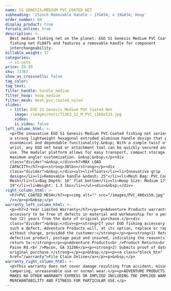 ```yaml
---
name: S1 GENESIS—MEDIUM PVC COATED NET
subheading: '25inch Removable Handle — 17&#34; x 19&#34; Hoop'
order_number: 60
display_product: true
forsale_online: true
description: >-
  Best medium fishing net on the planet. EGO S1 Genesis Medium PVC Coated
  fishing net FLOATS and features a removable handle for component
  interchangeability.
billable_weight: 17
categories:
  - s1-nets
price: 58.99
sku: 71363
show_as_crosssells: false
tag_color:
tag_text:
filter_handle: handle_medium
filter_hoop: hoop_medium
filter_mesh: mesh_pvc_coated_nylon
slides:
  - title: EGO S1 Genesis Medium PVC Coated Net
    image: /images/nets/71363_S1_M_PVC_1160x533.jpg
    video:
    is_video: false
left_column_html: >-
  <p>The innovative EGO S1 Genesis Medium PVC Coated fishing net series utilizes
  a strong lightweight hexagonal extruded aluminum handle design that provides
  economical and dependable functionality.&nbsp; With a simple twist of the
  wrist, any EGO net head or attachment tool can be quickly secured and ready to
  use. The modular platform allows for easy transport, compact storage, and
  maximum angler customization. &nbsp;&nbsp;</p><div
  class="divider">&nbsp;</div><h7>MAX LOAD
  CAPACITY</h7><p><strong>30lbs</strong></p><div
  class="divider">&nbsp;</div><ul><li>Floats</li><li>Innovative grip
  design</li><li>Removable handle &ndash; 25"</li><li>Mesh Bag: PVC Coated
  Mesh</li><li>Bag Depth: 16" flat bottom</li><li>Hoop Size: Medium 17" x
  19"</li><li>Weight: 1.3 lbs</li></ul><div>&nbsp;</div>
right_column_html: >-
  <h7>PVC COATED MESH</h7><p><img alt="" src="/images/PVC_400x150.jpg"
  /></p><p>&nbsp;</p>
warranty_left_column_html: >-
  <p><h7>2-Year Limited Warranty</h7></p><p>Adventure Products warrants your EGO
  accessory to be free of defects in material and workmanship for a period of
  two (2) years from the date of original purchase.</p><div
  class="divider">&nbsp;</div><p><strong>If your EGO fishing accessory exhibits
  such a defect, Adventure Products will, at its option, replace or repair it
  without charge, provided the customer:</strong></p><p><strong>1) Returns the
  defective product, postage paid and insured, indicating the reason(s) for the
  return to:</strong></p><p>Adventure Products<br />Product Returns<br />889 Guy
  Paine Rd.<br />Macon, GA 31206</p><p><strong>2) Submits proof of date of
  original purchase.</strong></p><p>&nbsp;</p><p><a class="block_btn"
  href="/warranty">File Claim Online</a></p><p>&nbsp;</p>
warranty_right_column_html: >-
  <p>This warranty does not cover damage resulting from accident, misuse, abuse,
  tampering, unreasonable use or normal wear.</p><p>ADVENTURE PRODUCTS, INC.
  MAKES NO OTHER WARRANTY EXPRESS OR IMPLIED INCLUDING THE IMPLIED WARRANTIES OF
  MERCHANTABILITY AND FITNESS FOR PARTICULAR USE.</p>
---
```


